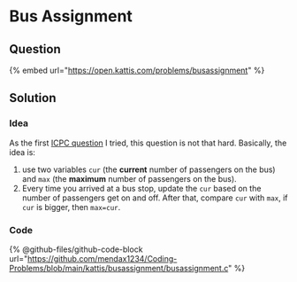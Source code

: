 # Bus Assignment

## Question

{% embed url="https://open.kattis.com/problems/busassignment" %}

## Solution

### Idea

As the first [ICPC question](https://open.kattis.com/problem-sources/2024%20ICPC%20Pacific%20Northwest%20Regional%20\(November%2016%2C%202024\)) I tried, this question is not that hard. Basically, the idea is:

1. use two variables `cur` (the **current** number of passengers on the bus) and `max` (the **maximum** number of passengers on the bus).
2. Every time you arrived at a bus stop, update the `cur` based on the number of passengers get on and off. After that, compare `cur` with `max`, if `cur` is bigger, then `max=cur`.

### Code

{% @github-files/github-code-block url="https://github.com/mendax1234/Coding-Problems/blob/main/kattis/busassignment/busassignment.c" %}
